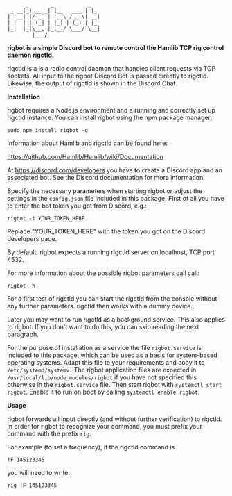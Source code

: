 ```
      _       _           _   
 _ __(_) __ _| |__   ___ | |_ 
| '__| |/ _` | '_ \ / _ \| __|
| |  | | (_| | |_) | (_) | |_ 
|_|  |_|\__, |_.__/ \___/ \__|
        |___/                 

```

**rigbot is a simple Discord bot to remote control the Hamlib TCP rig control daemon rigctld.**

rigctld is a is a radio control daemon that handles client requests via TCP sockets. All input to the rigbot Discord Bot is passed directly to rigctld. Likewise, the output of rigctld is shown in the Discord Chat.

**Installation**

rigbot requires a Node.js environment and a running and correctly set up rigctld instance. You can install rigbot using the npm package manager:

```
sudo npm install rigbot -g
```

Information about Hamlib and rigctld can be found here:

https://github.com/Hamlib/Hamlib/wiki/Documentation

At https://discord.com/developers you have to create a Discord app and an associated bot. See the Discord documentation for more information. 

Specify the necessary parameters when starting rigbot or adjust the settings in the `config.json` file included in this package. First of all you have to enter the bot token you got from Discord, e.g.:

```
rigbot -t YOUR_TOKEN_HERE
```

Replace "YOUR_TOKEN_HERE" with the token you got on the Discord developers page.

By default, rigbot expects a running rigctld server on localhost, TCP port 4532. 

For more information about the possible rigbot parameters call call:

```
rigbot -h
```

For a first test of rigctld you can start the rigctld from the console without any further parameters. rigctld then works with a dummy device.

Later you may want to run rigctld as a background service. This also applies to rigbot. If you don't want to do this, you can skip reading the next paragraph.

For the purpose of installation as a service the file `rigbot.service` is included to this package, which can be used as a basis for system-based operating systems. Adapt this file to your requirements and copy it to `/etc/systemd/systemv.` The rigbot application files are expected in `/usr/local/lib/node_modules/rigbot` if you have not specified this otherwise in the `rigbot.service` file. Then start rigbot with `systemctl start rigbot`. Enable it to run on boot by calling `systemctl enable rigbot`. 

**Usage**

rigbot forwards all input directly (and without further verification) to rigctld. In order for rigbot to recognize your command, you must prefix your command with the prefix `rig`.

For example (to set a frequency), if the rigctld command is

```
!F 145123345
```

you will need to write:

```
rig !F 145123345
```
